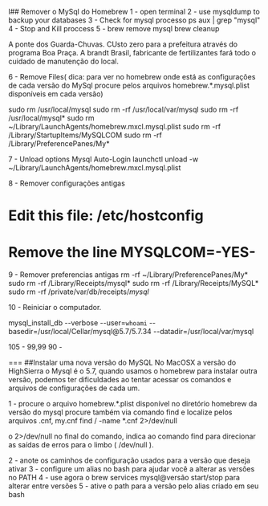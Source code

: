 l## Remover o MySql do Homebrew
1 - open terminal
2 - use mysqldump to backup your databases
3 - Check for mysql processo ps aux | grep "mysql"
4 - Stop and Kill proccess
5 - brew remove mysql
    brew cleanup

A ponte dos Guarda-Chuvas. CUsto zero para a prefeitura através do programa Boa Praça. A brandt Brasil, fabricante de fertilizantes fará todo o cuidado de manutenção do local.


6 - Remove Files( dica: para ver no homebrew onde está as configurações de cada versão do MySql procure pelos arquivos homebrew.*.mysql.plist disponíveis em cada versão)

sudo rm /usr/local/mysql
sudo rm -rf /usr/local/var/mysql
sudo rm -rf /usr/local/mysql*
sudo rm ~/Library/LaunchAgents/homebrew.mxcl.mysql.plist
sudo rm -rf /Library/StartupItems/MySQLCOM
sudo rm -rf /Library/PreferencePanes/My*

7 - Unload options Mysql Auto-Login
launchctl unload -w ~/Library/LaunchAgents/homebrew.mxcl.mysql.plist

8 - Remover configurações antigas 

# Edit this file: /etc/hostconfig
# Remove the line MYSQLCOM=-YES-


9 - Remover preferencias antigas
rm -rf ~/Library/PreferencePanes/My*
sudo rm -rf /Library/Receipts/mysql*
sudo rm -rf /Library/Receipts/MySQL*
sudo rm -rf /private/var/db/receipts/*mysql*

10 - Reiniciar o computador.

mysql_install_db --verbose --user=`whoami` --basedir=/usr/local/Cellar/mysql\@5.7/5.7.34 --datadir=/usr/local/var/mysql

105 - 99,99
90 - 

=== 
##Instalar uma nova versão do MySQL
No MacOSX a versão do HighSierra o Mysql é o 5.7, quando usamos o homebrew para instalar outra versão, podemos ter dificuldades ao tentar acessar os comandos e arquivos de configurações de cada um.

1 - procure o arquivo homebrew.*.plist disponível no diretório homebrew da versão do mysql
procure também via comando find e localize pelos arquivos .cnf, my.cnf
find / -name *.cnf 2>/dev/null

o 2>/dev/null no final do comando, indica ao comando find para direcionar as saídas de erros para o limbo ( /dev/null ).

2 - anote os caminhos de configuração usados para a versão que deseja ativar
3 - configure um alias no bash para ajudar você a alterar as versões no PATH
4 - use agora o brew services mysql@versão start/stop para alterar entre versões
5 - ative o path para a versão pelo alias criado em seu bash